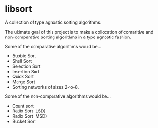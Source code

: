 # libsort
A collection of type agnostic sorting algorithms.

The ultimate goal of this project is to make a collocation of comaritive 
and non-comparative sorting algorithms in a type agnostic fashion.

Some of the comparative algorithms would be...
* Bubble Sort
* Shell Sort
* Selection Sort
* Insertion Sort
* Quick Sort
* Merge Sort
* Sorting networks of sizes 2-to-8.

Some of the non-comparative algorithms would be...
* Count sort
* Radix Sort (LSD)
* Radix Sort (MSD)
* Bucket Sort
